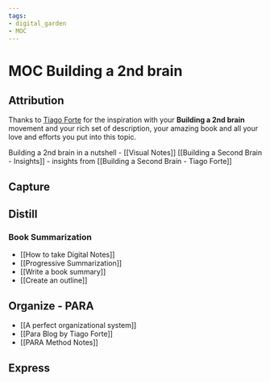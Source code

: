 ```yaml
---
tags: 
- digital_garden
- MOC
---
```

# MOC Building a 2nd brain

## Attribution
Thanks to [Tiago Forte](https://fortelabs.co/) for the inspiration with your **Building a 2nd brain** movement and your rich set of description, your amazing book and all your love and efforts you put into this topic.


Building a 2nd brain in a nutshell - [[Visual Notes]] 
[[Building a Second Brain - Insights]] - insights from [[Building a Second Brain - Tiago Forte]]

## Capture

## Distill
### Book Summarization
+ [[How to take Digital Notes]]
+ [[Progressive Summarization]]
+ [[Write a book summary]]
+ [[Create an outline]]

## Organize - PARA
+ [[A perfect organizational system]]
+ [[Para Blog by Tiago Forte]]
+ [[PARA Method Notes]]

## Express
